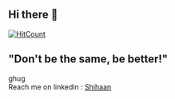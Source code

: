 ## Hi there 👋

[![HitCount](http://hits.dwyl.com/theneoterik/theneoterik.svg)](http://hits.dwyl.com/theneoterik/theneoterik)

<!--
**theneoterik/theneoterik** is a ✨ _special_ ✨ repository because its `README.md` (this file) appears on your GitHub profile.


                
-->
## "Don't be the same, be better!" ##
ghug
 <br>
Reach me on linkedin : [Shihaan](https://www.linkedin.com/in/shihaan-w-s-7b6a851a0/)

